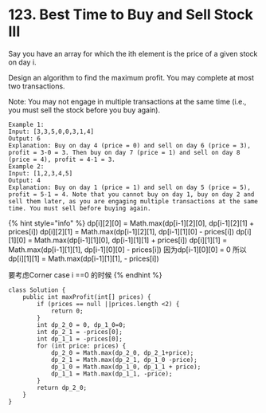 # 123. Best Time to Buy and Sell Stock III

Say you have an array for which the ith element is the price of a given stock on day i.

Design an algorithm to find the maximum profit. You may complete at most two transactions.

Note: You may not engage in multiple transactions at the same time \(i.e., you must sell the stock before you buy again\).

```text
Example 1:
Input: [3,3,5,0,0,3,1,4] 
Output: 6 
Explanation: Buy on day 4 (price = 0) and sell on day 6 (price = 3), profit = 3-0 = 3. Then buy on day 7 (price = 1) and sell on day 8 (price = 4), profit = 4-1 = 3. 
Example 2:
Input: [1,2,3,4,5] 
Output: 4 
Explanation: Buy on day 1 (price = 1) and sell on day 5 (price = 5), profit = 5-1 = 4. Note that you cannot buy on day 1, buy on day 2 and sell them later, as you are engaging multiple transactions at the same time. You must sell before buying again.
```

{% hint style="info" %}
dp\[i\]\[2\]\[0\] = Math.max\(dp\[i-1\]\[2\]\[0\], dp\[i-1\]\[2\]\[1\] + prices\[i\]\) dp\[i\]\[2\]\[1\] = Math.max\(dp\[i-1\]\[2\]\[1\], dp\[i-1\]\[1\]\[0\] - prices\[i\]\)        dp\[i\]\[1\]\[0\] = Math.max\(dp\[i-1\]\[1\]\[0\], dp\[i-1\]\[1\]\[1\] + prices\[i\]\)        dp\[i\]\[1\]\[1\] = Math.max\(dp\[i-1\]\[1\]\[1\], dp\[i-1\]\[0\]\[0\] - prices\[i\]\)                                                   因为dp\[i-1\]\[0\]\[0\] = 0                                                           所以dp\[i\]\[1\]\[1\] = Math.max\(dp\[i-1\]\[1\]\[1\],  - prices\[i\]\) 

要考虑Corner case  i ==0 的时候
{% endhint %}

```text
class Solution {
    public int maxProfit(int[] prices) {
        if (prices == null ||prices.length <2) {
            return 0;
        }
        int dp_2_0 = 0, dp_1_0=0;
        int dp_2_1 = -prices[0];
        int dp_1_1 = -prices[0];
        for (int price: prices) {
            dp_2_0 = Math.max(dp_2_0, dp_2_1+price);
            dp_2_1 = Math.max(dp_2_1, dp_1_0 -price);
            dp_1_0 = Math.max(dp_1_0, dp_1_1 + price);
            dp_1_1 = Math.max(dp_1_1, -price);
        }
        return dp_2_0;
    }
}
```











